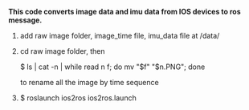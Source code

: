 **This code converts image data and imu data from IOS devices to ros message.**

1. add raw image folder, image_time file, imu_data file at /data/

2. cd raw image folder, then

   $ ls | cat -n | while read n f; do mv "$f" "$n.PNG"; done 

   to rename all the image by time sequence

3. $ roslaunch ios2ros ios2ros.launch